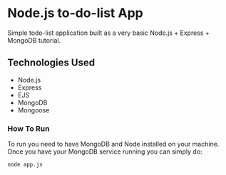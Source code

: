 # Node.js to-do-list App

Simple todo-list application built as a very basic Node.js + Express + MongoDB tutorial.

## Technologies Used

- Node.js
- Express
- EJS
- MongoDB
- Mongoose

### How To Run

To run you need to have MongoDB and Node installed on your machine.
Once you have your MongoDB service running you can simply do:

```node app.js```
